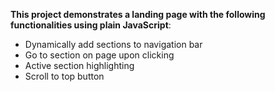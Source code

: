 **This project demonstrates a landing page with the following functionalities using plain JavaScript**:

- Dynamically add sections to navigation bar
- Go to section on page upon clicking
- Active section highlighting
- Scroll to top button